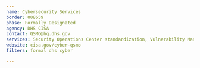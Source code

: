```yaml
---
name: Cybersecurity Services
border: 008659
phase: Formally Designated
agency: DHS CISA
contact: QSMO@hq.dhs.gov
services: Security Operations Center standardization, Vulnerability Management standardization, and DNS Resolver service
website: cisa.gov/cyber-qsmo
filters: formal dhs cyber

---
```


